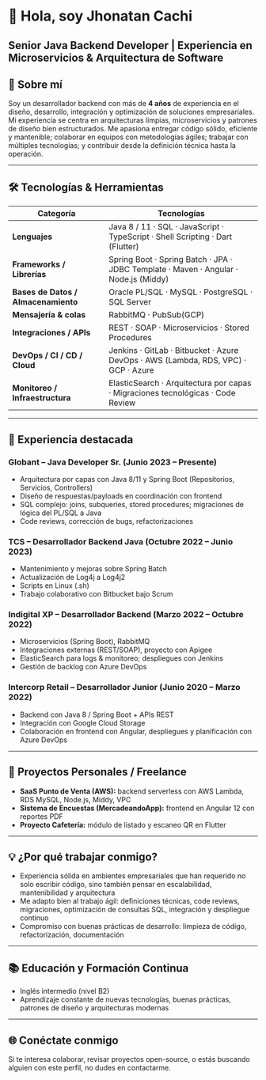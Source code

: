 # 👋 Hola, soy **Jhonatan Cachi**

**Senior Java Backend Developer | Experiencia en Microservicios & Arquitectura de Software**
---

## 🚀 Sobre mí

Soy un desarrollador backend con más de **4 años** de experiencia en el diseño, desarrollo, integración y optimización de soluciones empresariales. Mi experiencia se centra en arquitecturas limpias, microservicios y patrones de diseño bien estructurados. Me apasiona entregar código sólido, eficiente y mantenible; colaborar en equipos con metodologías ágiles; trabajar con múltiples tecnologías; y contribuir desde la definición técnica hasta la operación.

---

## 🛠 Tecnologías & Herramientas

| Categoría | Tecnologías |
|---|---|
| **Lenguajes** | Java 8 / 11 · SQL · JavaScript · TypeScript · Shell Scripting · Dart (Flutter) |
| **Frameworks / Librerías** | Spring Boot · Spring Batch · JPA · JDBC Template · Maven · Angular · Node.js (Middy) |
| **Bases de Datos / Almacenamiento** | Oracle PL/SQL · MySQL · PostgreSQL · SQL Server |
| **Mensajería & colas** | RabbitMQ · PubSub(GCP) |
| **Integraciones / APIs** | REST · SOAP · Microservicios · Stored Procedures |
| **DevOps / CI / CD / Cloud** | Jenkins · GitLab · Bitbucket · Azure DevOps · AWS (Lambda, RDS, VPC) · GCP · Azure |
| **Monitoreo / Infraestructura** | ElasticSearch · Arquitectura por capas · Migraciones tecnológicas · Code Review |

---

## 💼 Experiencia destacada

### Globant – Java Developer Sr. (Junio 2023 – Presente)  
- Arquitectura por capas con Java 8/11 y Spring Boot (Repositorios, Servicios, Controllers)  
- Diseño de respuestas/payloads en coordinación con frontend  
- SQL complejo: joins, subqueries, stored procedures; migraciones de lógica del PL/SQL a Java  
- Code reviews, corrección de bugs, refactorizaciones  

### TCS – Desarrollador Backend Java (Octubre 2022 – Junio 2023)  
- Mantenimiento y mejoras sobre Spring Batch  
- Actualización de Log4j a Log4j2  
- Scripts en Linux (.sh)  
- Trabajo colaborativo con Bitbucket bajo Scrum  

### Indigital XP – Desarrollador Backend (Marzo 2022 – Octubre 2022)  
- Microservicios (Spring Boot), RabbitMQ  
- Integraciones externas (REST/SOAP), proyecto con Apigee  
- ElasticSearch para logs & monitoreo; despliegues con Jenkins  
- Gestión de backlog con Azure DevOps  

### Intercorp Retail – Desarrollador Junior (Junio 2020 – Marzo 2022)  
- Backend con Java 8 / Spring Boot + APIs REST  
- Integración con Google Cloud Storage  
- Colaboración en frontend con Angular, despliegues y planificación con Azure DevOps  

---

## 🔧 Proyectos Personales / Freelance

- **SaaS Punto de Venta (AWS):** backend serverless con AWS Lambda, RDS MySQL, Node.js, Middy, VPC  
- **Sistema de Encuestas (MercadeandoApp):** frontend en Angular 12 con reportes PDF  
- **Proyecto Cafetería:** módulo de listado y escaneo QR en Flutter  

---

## 💡 ¿Por qué trabajar conmigo?

- Experiencia sólida en ambientes empresariales que han requerido no solo escribir código, sino también pensar en escalabilidad, mantenibilidad y arquitectura  
- Me adapto bien al trabajo ágil: definiciones técnicas, code reviews, migraciones, optimización de consultas SQL, integración y despliegue continuo  
- Compromiso con buenas prácticas de desarrollo: limpieza de código, refactorización, documentación  

---

## 📚 Educación y Formación Continua

- Inglés intermedio (nivel B2)  
- Aprendizaje constante de nuevas tecnologías, buenas prácticas, patrones de diseño y arquitecturas modernas  

---

## 🌐 Conéctate conmigo

Si te interesa colaborar, revisar proyectos open-source, o estás buscando alguien con este perfil, no dudes en contactarme.
